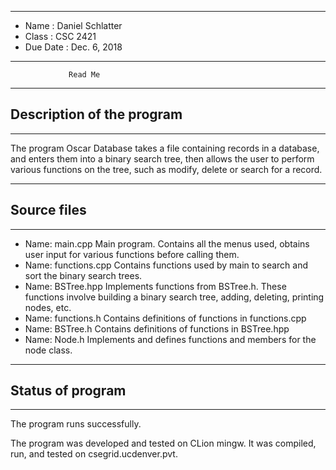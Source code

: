 ___
*  Name      :    Daniel Schlatter              
*  Class     :    CSC 2421           
*  Due Date  :    Dec. 6, 2018
___


                 Read Me


___
##  Description of the program
___

   The program Oscar Database takes a file containing records in a database, and enters them into a binary search tree, then allows the user to perform various functions on the tree, such as modify, delete or search for a record.

___
##  Source files
___

* Name:  main.cpp
   Main program. Contains all the menus used, obtains user input for various functions before calling them.
* Name:  functions.cpp
	Contains functions used by main to search and sort the binary search trees.
* Name:  BSTree.hpp
	Implements functions from BSTree.h. These functions involve building a binary search tree, adding, deleting, printing nodes, etc.
* Name:  functions.h
	Contains definitions of functions in functions.cpp
* Name:  BSTree.h
	Contains definitions of functions in BSTree.hpp
* Name: Node.h
	 Implements and defines functions and members for the node class.


___
##  Status of program
___

   The program runs successfully.  

   The program was developed and tested on CLion mingw.  It was
   compiled, run, and tested on csegrid.ucdenver.pvt.
